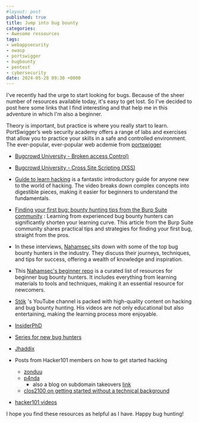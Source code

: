 ```yaml
---
#layout: post
published: true
title: Jump into bug bounty
categories:
- Awesome ressources
tags:
- webappsecurity
- owasp
- portswigger
- bugbounty
- pentest
- cybersecurity
date: 2024-05-28 09:30 +0000
---
```


I've recently had the urge to start looking for bugs. Because of the sheer number of resources available today, it's easy to get lost. So I've decided to post here some links that I find interesting and that help me in this adventure in which I'm also a beginner. 

Theory is important, but practice is where you really start to learn. PortSwigger’s web security academy offers a range of labs and exercises that allow you to practice your skills in a safe and controlled environment. The ever-popular, ever-popular web acdemie from  [portswigger](https://portswigger.net/web-security/learning-paths/server-side-vulnerabilities-apprentice)

- [Bugcrowd University - Broken access Control)](https://www.youtube.com/watch?v=94-tlOCApOc&list=PLIK9nm3mu-S4K4jMHwtplbrE1JMg0jyN-&index=5) 
- [Bugcrowd University - Cross Site Scripting (XSS)](https://www.youtube.com/watch?v=gkMl1suyj3M&list=PLIK9nm3mu-S4K4jMHwtplbrE1JMg0jyN-&index=5)


- [Guide to learn hacking](https://www.youtube.com/watch?v=2TofunAI6fU) is a fantastic introductory guide for anyone new to the world of hacking. The video breaks down complex concepts into digestible pieces, making it easier for beginners to understand the fundamentals.
- [Finding your first bug: bounty hunting tips from the Burp Suite community](https://portswigger.net/blog/finding-your-first-bug-bounty-hunting-tips-from-the-burp-suite-community) : Learning from experienced bug bounty hunters can significantly shorten your learning curve. This article from the Burp Suite community shares practical tips and strategies for finding your first bug, straight from the pros.

- In these interviews,  [Nahamsec ](https://www.youtube.com/c/Nahamsec) sits down with some of the top bug bounty hunters in the industry. They discuss their journeys, techniques, and tips for success, offering a wealth of knowledge and inspiration.
- This [Nahamsec's beginner repo](https://github.com/nahamsec/Resources-for-Beginner-Bug-Bounty-Hunters) is a curated list of resources for beginner bug bounty hunters. It includes everything from learning materials to tools and techniques, making it an essential resource for newcomers.  
- [Stök](https://www.youtube.com/c/STOKfredrik) 's YouTube channel is packed with high-quality content on hacking and bug bounty hunting. His videos are not only educational but also entertaining, making the learning process more enjoyable.
- [InsiderPhD](https://www.youtube.com/c/InsiderPhD)
- [Series for new bug hunters](https://www.youtube.com/playlist?list=PLbyncTkpno5FAC0DJYuJrEqHSMdudEffw)
- [Jhaddix](https://www.youtube.com/c/jhaddix)
- Posts from Hacker101 members on how to get started hacking
  - [zonduu](https://medium.com/@zonduu/bug-bounty-beginners-guide-683e9d567b9f)
  - [p4nda](https://enfinlay.github.io/bugbounty/2020/08/15/so-you-wanna-hack.html)
    - also a blog on subdomain takeovers [link](https://enfinlay.github.io/sto/ip/domain/bugbounty/2020/09/12/ip-server-domain.html)
  - [clos2100 on getting started without a technical background](https://twitter.com/pirateducky/status/1300566000665014275)
- [hacker101 videos](https://www.hacker101.com/videos)

I hope you find these resources as helpful as I have. Happy bug hunting! 

